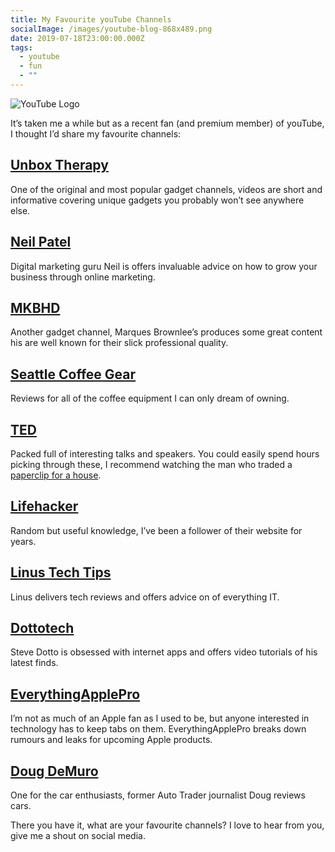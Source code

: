 ```yaml
---
title: My Favourite youTube Channels
socialImage: /images/youtube-blog-868x489.png
date: 2019-07-18T23:00:00.000Z
tags:
  - youtube
  - fun
  - ""
---
```

![YouTube Logo](/images/youtube-blog-868x489.png)

It’s taken me a while but as a recent fan (and premium member) of youTube, I thought I’d share my favourite channels:

## [Unbox Therapy](https://www.youtube.com/channel/UCsTcErHg8oDvUnTzoqsYeNw)

One of the original and most popular gadget channels, videos are short and informative covering unique gadgets you probably won’t see anywhere else.

## [Neil Patel](https://www.youtube.com/channel/UCl-Zrl0QhF66lu1aGXaTbfw)

Digital marketing guru Neil is offers invaluable advice on how to grow your business through online marketing.

## [MKBHD](https://www.youtube.com/channel/UCBJycsmduvYEL83R_U4JriQ)

Another gadget channel, Marques Brownlee’s produces some great content his are well known for their slick professional quality.

## [Seattle Coffee Gear](https://www.youtube.com/channel/UC9VhfQi-D-7morDdwjVcJPA)

Reviews for all of the coffee equipment I can only dream of owning.

## [TED](https://www.youtube.com/channel/UCAuUUnT6oDeKwE6v1NGQxug)

Packed full of interesting talks and speakers. You could easily spend hours picking through these, I recommend watching the man who traded a [paperclip for a house](https://www.youtube.com/watch?v=8s3bdVxuFBs).

## [Lifehacker](https://www.youtube.com/channel/UCYGnmkFGP4EgAOqu58JA_lg)

Random but useful knowledge, I’ve been a follower of their website for years.

## [Linus Tech Tips](https://www.youtube.com/channel/UCXuqSBlHAE6Xw-yeJA0Tunw)

Linus delivers tech reviews and offers advice on of everything IT.

## [Dottotech](http://uc9bqptccsyhvqsbl2rumm4w/)

Steve Dotto is obsessed with internet apps and offers video tutorials of his latest finds.

## [EverythingApplePro](https://www.youtube.com/channel/UCj34AOIMl_k1fF7hcBkD_dw)

I’m not as much of an Apple fan as I used to be, but anyone interested in technology has to keep tabs on them. EverythingApplePro breaks down rumours and leaks for upcoming Apple products.

## [Doug DeMuro](https://www.youtube.com/channel/UCsqjHFMB_JYTaEnf_vmTNqg)

One for the car enthusiasts, former Auto Trader journalist Doug reviews cars.

There you have it, what are your favourite channels? I love to hear from you, give me a shout on social media.